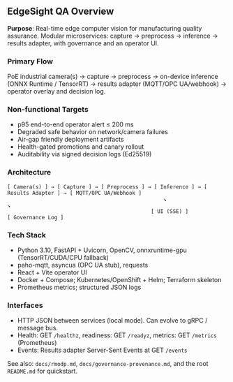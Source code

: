 ## EdgeSight QA Overview

**Purpose**: Real-time edge computer vision for manufacturing quality assurance. Modular microservices: capture → preprocess → inference → results adapter, with governance and an operator UI.

### Primary Flow

PoE industrial camera(s) → capture → preprocess → on-device inference (ONNX Runtime / TensorRT) → results adapter (MQTT/OPC UA/webhook) → operator overlay and decision log.

### Non-functional Targets

- p95 end-to-end operator alert ≤ 200 ms
- Degraded safe behavior on network/camera failures
- Air-gap friendly deployment artifacts
- Health-gated promotions and canary rollout
- Auditability via signed decision logs (Ed25519)

### Architecture

```
[ Camera(s) ] → [ Capture ] → [ Preprocess ] → [ Inference ] → [ Results Adapter ] → [ MQTT/OPC UA/Webhook ]
                                                  ↘                                        ↘
                                              [ UI (SSE) ]                           [ Governance Log ]
```

### Tech Stack

- Python 3.10, FastAPI + Uvicorn, OpenCV, onnxruntime-gpu (TensorRT/CUDA/CPU fallback)
- paho-mqtt, asyncua (OPC UA stub), requests
- React + Vite operator UI
- Docker + Compose; Kubernetes/OpenShift + Helm; Terraform skeleton
- Prometheus metrics; structured JSON logs

### Interfaces

- HTTP JSON between services (local mode). Can evolve to gRPC / message bus.
- Health: GET `/healthz`, readiness: GET `/readyz`, metrics: GET `/metrics` (Prometheus)
- Events: Results adapter Server-Sent Events at GET `/events`

See also: `docs/rmodp.md`, `docs/governance-provenance.md`, and the root `README.md` for quickstart.


